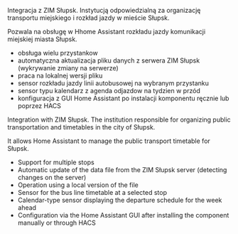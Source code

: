 Integracja z ZIM Słupsk. Instytucją odpowiedzialną za organizację transportu miejskiego i rozkład jazdy w mieście Słupsk.

Pozwala na obsługę w Hhome Assistant rozkładu jazdy komunikacji miejskiej miasta Słupsk.

- obsługa wielu przystankow
- automatyczna aktualizacja pliku danych z serwera ZIM Słupsk (wykrywanie zmiany na serwerze)
- praca na lokalnej wersji pliku
- sensor rozkładu jazdy linii autobusowej na wybranym przystanku
- sensor typu kalendarz z agenda odjazdow na tydzien w przód
- konfiguracja z GUI Home Assistant po instalacji komponentu ręcznie lub poprzez HACS

Integration with ZIM Słupsk. The institution responsible for organizing public transportation and timetables in the city of Słupsk.

It allows Home Assistant to manage the public transport timetable for Słupsk.

 - Support for multiple stops
 - Automatic update of the data file from the ZIM Słupsk server (detecting changes on the server)
 - Operation using a local version of the file
 - Sensor for the bus line timetable at a selected stop
 - Calendar-type sensor displaying the departure schedule for the week ahead
 - Configuration via the Home Assistant GUI after installing the component manually or through HACS

